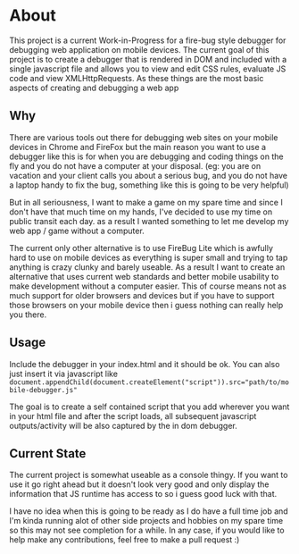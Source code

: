 # About

This project is a current Work-in-Progress for a fire-bug style debugger for debugging web application on mobile devices. The current goal of this project is to create a debugger that is rendered in DOM and included with a single javascript file and allows you to view and edit CSS rules, evaluate JS code and view XMLHttpRequests. As these things are the most basic aspects of creating and debugging a web app

## Why

There are various tools out there for debugging web sites on your mobile devices in Chrome and FireFox but the main reason you want to use a debugger like this is for when you are debugging and coding things on the fly and you do not have a computer at your disposal. (eg: you are on vacation and your client calls you about a serious bug, and you do not have a laptop handy to fix the bug, something like this is going to be very helpful)

But in all seriousness, I want to make a game on my spare time and since I don't have that much time on my hands, I've decided to use my time on public transit each day. as a result I wanted something to let me develop my web app / game without a computer.

The current only other alternative is to use FireBug Lite which is awfully hard to use on mobile devices as everything is super small and trying to tap anything is crazy clunky and barely useable. As a result I want to create an alternative that uses current web standards and better mobile usability to make development without a computer easier. This of course means not as much support for older browsers and devices but if you have to support those browsers on your mobile device then i guess nothing can really help you there.

## Usage

Include the debugger in your index.html and it should be ok. You can also just insert it via javascript like
```document.appendChild(document.createElement("script")).src="path/to/mobile-debugger.js"```

The goal is to create a self contained script that you add wherever you want in your html file and after the script loads, all subsequent javascript outputs/activity will be also captured by the in dom debugger.

## Current State

The current project is somewhat useable as a console thingy. If you want to use it go right ahead but it doesn't look very good and only display the information that JS runtime has access to so i guess good luck with that.

I have no idea when this is going to be ready as I do have a full time job and I'm kinda running alot of other side projects and hobbies on my spare time so this may not see completion for a while. In any case, if you would like to help make any contributions, feel free to make a pull request :)
